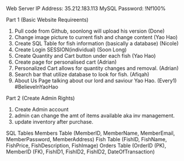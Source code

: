Web Server IP Address:  35.212.183.113
MySQL Password: !Nf100%

Part 1 (Basic Website Requireents)
1. Pull code from Github, soonlong will upload his version (Done)
2. Change image picture to current fish and change content (Yao Hao)
3. Create SQL Table for fish information (basically a database) (Nicole)
4. Create Login SESSION(individual) (Soon Long)
5. Create Quantity and Cart button under each fish (Yao Hao)
6. Create page for personalised cart (Adrian)
7. Personalized Cart allows for quantity changes and removal. (Adrian)
8. Search bar that utilize database to look for fish. (Afiqah)
9. About Us Page talking about our lord and saviour Yao Hao. (Every1) #BelieveInYaoHao
   
Part 2 (Create Admin Rights)
1. Create Admin account
2. admin can change the amt of items available aka inv management.
3. update inventory after purchase.

SQL Tables
Members Table (MemberID, MemberName, MemberEmail, MemberPassword, MemberAddress)
Fish Table (FishID, FishName, FishPrice, FishDescription, FishImage)
Orders Table (OrderID (PK), MemberID (FK), FishID1, FishID2, FishID2, DateOfTransaction)